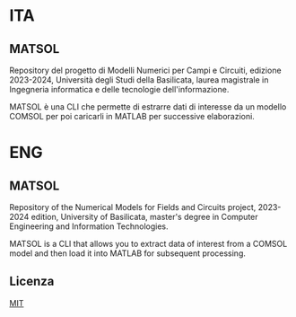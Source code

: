 # ITA

## MATSOL

Repository del progetto di Modelli Numerici per Campi e Circuiti, edizione 2023-2024, Università degli Studi della Basilicata, laurea magistrale in Ingegneria informatica e delle tecnologie dell'informazione.

MATSOL è una CLI che permette di estrarre dati di interesse da un modello COMSOL per poi caricarli in MATLAB per successive elaborazioni.


# ENG

## MATSOL

Repository of the Numerical Models for Fields and Circuits project, 2023-2024 edition, University of Basilicata, master's degree in Computer Engineering and Information Technologies.

MATSOL is a CLI that allows you to extract data of interest from a COMSOL model and then load it into MATLAB for subsequent processing.

## Licenza

[MIT](https://choosealicense.com/licenses/mit/)
